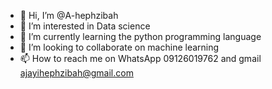 - 👋 Hi, I’m @A-hephzibah
- 👀 I’m interested in Data science 
- 🌱 I’m currently learning the python programming language
- 💞️ I’m looking to collaborate on machine learning
- 📫 How to reach me on WhatsApp 09126019762 and gmail ajayihephzibah@gmail.com

<!---
A-hephzibah/A-hephzibah is a ✨ special ✨ repository because its `README.md` (this file) appears on your GitHub profile.
You can click the Preview link to take a look at your changes.
--->
 
